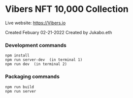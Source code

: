# Vibers NFT 10,000 Collection

Live website:
https://Vibers.io

Created Febuary 02-21-2022
Created by Jukabo.eth

### Development commands
```
npm install
npm run server-dev  (in terminal 1)
npm run dev  (in terminal 2)
```

### Packaging commands
```
npm run build
npm run server
```
